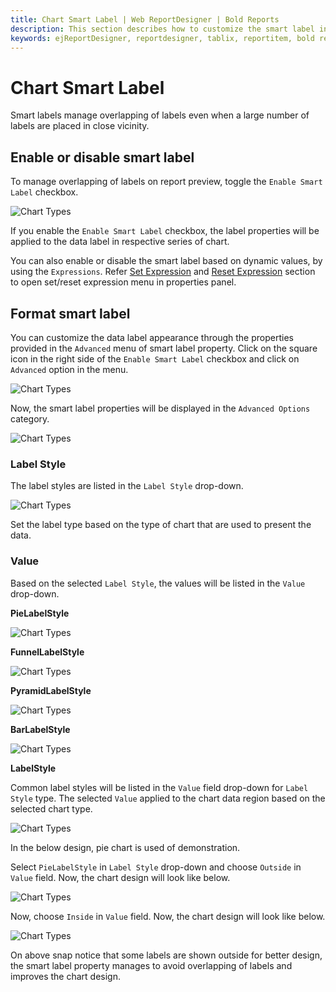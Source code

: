 ```yaml
---
title: Chart Smart Label | Web ReportDesigner | Bold Reports
description: This section describes how to customize the smart label in Chart Report Item with Bold Report Designer
keywords: ejReportDesigner, reportdesigner, tablix, reportitem, bold reports, documentation, help, ej, user guide, demo, samples, bold reports, bold reporting
---
```


# Chart Smart Label

Smart labels manage overlapping of labels even when a large number of labels are placed in close vicinity.

## Enable or disable smart label

To manage overlapping of labels on report preview, toggle the `Enable Smart Label` checkbox.

![Chart Types](/static/assets/on-premise/images/report-designer/report-items/chart/smart-label/enable-smart-label.png)

If you enable the `Enable Smart Label` checkbox, the label properties will be applied to the data label in respective series of chart.

You can also enable or disable the smart label based on dynamic values, by using the `Expressions`. Refer [Set Expression](./../../../compose-report/properties-panel/#set-expression) and [Reset Expression](./../../../compose-report/properties-panel/#reset-expression) section to open set/reset expression menu in properties panel.

## Format smart label

You can customize the data label appearance through the properties provided in the `Advanced` menu of smart label property. Click on the square icon in the right side of the `Enable Smart Label` checkbox and click on `Advanced` option in the menu.

![Chart Types](/static/assets/on-premise/images/report-designer/report-items/chart/smart-label/advanced-menu.png)

Now, the smart label properties will be displayed in the `Advanced Options` category.

![Chart Types](/static/assets/on-premise/images/report-designer/report-items/chart/smart-label/advanced-properties.png)

### Label Style

The label styles are listed in the `Label Style` drop-down.

![Chart Types](/static/assets/on-premise/images/report-designer/report-items/chart/smart-label/label-style.png)

Set the label type based on the type of chart that are used to present the data.

### Value

Based on the selected `Label Style`, the values will be listed in the `Value` drop-down.

<span style="font-weight:bold">PieLabelStyle</span>

![Chart Types](/static/assets/on-premise/images/report-designer/report-items/chart/smart-label/pie-label-style.png)

<span style="font-weight:bold">FunnelLabelStyle</span>

![Chart Types](/static/assets/on-premise/images/report-designer/report-items/chart/smart-label/funnel-label-style.png)

<span style="font-weight:bold">PyramidLabelStyle</span>

![Chart Types](/static/assets/on-premise/images/report-designer/report-items/chart/smart-label/pyramid-label-style.png)

<span style="font-weight:bold">BarLabelStyle</span>

![Chart Types](/static/assets/on-premise/images/report-designer/report-items/chart/smart-label/bar-label-style.png)

<span style="font-weight:bold">LabelStyle</span>

Common label styles will be listed in the `Value` field drop-down for `Label Style` type. The selected `Value` applied to the chart data region based on the selected chart type.

![Chart Types](/static/assets/on-premise/images/report-designer/report-items/chart/smart-label/default-label-style.png)

In the below design, pie chart is used of demonstration.

Select `PieLabelStyle` in `Label Style` drop-down and choose `Outside` in `Value` field. Now, the chart design will look like below.

![Chart Types](/static/assets/on-premise/images/report-designer/report-items/chart/smart-label/label-style-outside.png)

Now, choose `Inside` in `Value` field. Now, the chart design will look like below.

![Chart Types](/static/assets/on-premise/images/report-designer/report-items/chart/smart-label/label-style-inside.png)

On above snap notice that some labels are shown outside for better design, the smart label property manages to avoid overlapping of labels and improves the chart design.